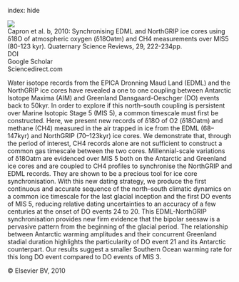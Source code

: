 index: hide

<div class="Citation">
    <div class="Citation-thumb CitationThumb-linked"  data-href="https://doi.org/10.1016/j.quascirev.2009.07.014">
      <img src="https://static.claimspace.cloud/climate-study-static/refs/thumbs/5/Capron_et_al_2010b-thumb.png" />
    </div>

  <div class="Citation-body">
    <div class="Citation-text">Capron et al. b, 2010: Synchronising EDML and NorthGRIP ice cores using δ18O of atmospheric oxygen (δ18Oatm) and CH4 measurements over MIS5 (80-123 kyr). <span class="Article-journal">Quaternary Science Reviews, </span><span class="Article-volume">29, </span>222-234pp.</div>
    <div class="Citation-links">
      <div class="CitationLink" data-href="https://doi.org/10.1016/j.quascirev.2009.07.014">
        <div class="CitationLink-icon CitationLink-Doi"></div>
        <div class="CitationLink-text">DOI</div>
      </div>
      <div class="CitationLink" data-href="https://scholar.google.com/scholar?q=10.1016/j.quascirev.2009.07.014">
        <div class="CitationLink-icon CitationLink-Scholar"></div>
        <div class="CitationLink-text">Google Scholar</div>
      </div>
      <div class="CitationLink" data-href="http://www.sciencedirect.com/science/article/pii/S0277379109002583">
        <div class="CitationLink-icon CitationLink-Publisher"></div>
        <div class="CitationLink-text">Sciencedirect.com</div>
      </div>
    </div>
  </div>
</div>

Water isotope records from the EPICA Dronning Maud Land (EDML) and the NorthGRIP ice cores have revealed a one to one coupling between Antarctic Isotope Maxima (AIM) and Greenland Dansgaard-Oeschger (DO) events back to 50kyr. In order to explore if this north–south coupling is persistent over Marine Isotopic Stage 5 (MIS 5), a common timescale must first be constructed.                   Here, we present new records of δ18O of O2 (δ18Oatm) and methane (CH4) measured in the air trapped in ice from the EDML (68–147kyr) and NorthGRIP (70–123kyr) ice cores. We demonstrate that, through the period of interest, CH4 records alone are not sufficient to construct a common gas timescale between the two cores. Millennial-scale variations of δ18Oatm are evidenced over MIS 5 both on the Antarctic and Greenland ice cores and are coupled to CH4 profiles to synchronise the NorthGRIP and EDML records. They are shown to be a precious tool for ice core synchronisation.                   With this new dating strategy, we produce the first continuous and accurate sequence of the north–south climatic dynamics on a common ice timescale for the last glacial inception and the first DO events of MIS 5, reducing relative dating uncertainties to an accuracy of a few centuries at the onset of DO events 24 to 20. This EDML-NorthGRIP synchronisation provides new firm evidence that the bipolar seesaw is a pervasive pattern from the beginning of the glacial period. The relationship between Antarctic warming amplitudes and their concurrent Greenland stadial duration highlights the particularity of DO event 21 and its Antarctic counterpart. Our results suggest a smaller Southern Ocean warming rate for this long DO event compared to DO events of MIS 3.

<div class="Citation-copy">
&copy; Elsevier BV, 2010
</div>